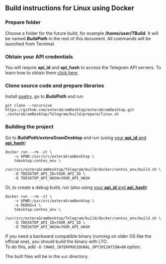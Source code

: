 ## Build instructions for Linux using Docker

### Prepare folder

Choose a folder for the future build, for example **/home/user/TBuild**. It will be named ***BuildPath*** in the rest of this document. All commands will be launched from Terminal.

### Obtain your API credentials

You will require **api_id** and **api_hash** to access the Telegram API servers. To learn how to obtain them [click here][api_credentials].

### Clone source code and prepare libraries

Install [poetry](https://python-poetry.org), go to ***BuildPath*** and run

    git clone --recursive https://github.com/exteraGramDesktop/exteraGramDesktop.git
    ./exteraGramDesktop/Telegram/build/prepare/linux.sh

### Building the project

Go to ***BuildPath*/exteraGramDesktop** and run (using [your **api_id** and **api_hash**](#obtain-your-api-credentials))

    docker run --rm -it \
        -v $PWD:/usr/src/exteraGramDesktop \
        tdesktop:centos_env \
        /usr/src/exteraGramDesktop/Telegram/build/docker/centos_env/build.sh \
        -D TDESKTOP_API_ID=YOUR_API_ID \
        -D TDESKTOP_API_HASH=YOUR_API_HASH

Or, to create a debug build, run (also using [your **api_id** and **api_hash**](#obtain-your-api-credentials))

    docker run --rm -it \
        -v $PWD:/usr/src/exteraGramDesktop \
        -e DEBUG=1 \
        tdesktop:centos_env \
        /usr/src/exteraGramDesktop/Telegram/build/docker/centos_env/build.sh \
        -D TDESKTOP_API_ID=YOUR_API_ID \
        -D TDESKTOP_API_HASH=YOUR_API_HASH

If you need a backward compatible binary (running on older OS like the official one), you should build the binary with LTO.  
To do this, add `-D CMAKE_INTERPROCEDURAL_OPTIMIZATION=ON` option.

The built files will be in the `out` directory.

[api_credentials]: api_credentials.md

